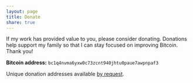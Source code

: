 ```yaml
---
layout: page
title: Donate
share: true
---
```


If my work has provided value to you, please consider donating.  Donations help
support my family so that I can stay focused on improving Bitcoin.  Thank you!

**Bitcoin address:** `bc1q4nvma6yxw0c73zcnt940jhtu0paue7awpnpaf3`

Unique donation addresses available [by
request](mailto:mattmorehouse@gmail.com).


